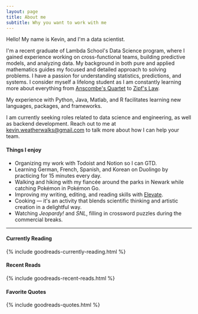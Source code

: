 ```yaml
---
layout: page
title: About me
subtitle: Why you want to work with me
---
```


Hello!
My name is Kevin, and I'm a data scientist.

I'm a recent graduate of Lambda School's Data Science program, where I gained experience working on cross-functional teams, building predictive models, and analyzing data. My background in both pure and applied mathematics guides my focused and detailed approach to solving problems. I have a passion for understanding statistics, predictions, and systems. I consider myself a lifelong student as I am constantly learning more about everything from [Anscombe's Quartet](https://en.wikipedia.org/wiki/Anscombe%27s_quartet) to [Zipf's Law](https://en.wikipedia.org/wiki/Zipf%27s_law).

My experience with Python, Java, Matlab, and R facilitates learning new languages, packages, and frameworks.

I am currently seeking roles related to data science and engineering, as well as backend development.
Reach out to me at kevin.weatherwalks@gmail.com to talk more about how I can help your team.

#### Things I enjoy

- Organizing my work with Todoist and Notion so I can GTD.  
- Learning German, French, Spanish, and Korean on Duolingo by practicing for 15 minutes every day.  
- Walking and hiking with my fiancée around the parks in Newark while catching Pokémon in Pokémon Go.  
- Improving my writing, editing, and reading skills with [Elevate](https://elevateapp.com/).
- Cooking — it's an activity that blends scientific thinking and artistic creation in a delightful way.  
- Watching *Jeopardy!* and *SNL*, filling in crossword puzzles during the commercial breaks.  

---

#### Currently Reading

{% include goodreads-currently-reading.html %}

#### Recent Reads

{% include goodreads-recent-reads.html %}

#### Favorite Quotes

{% include goodreads-quotes.html %}
